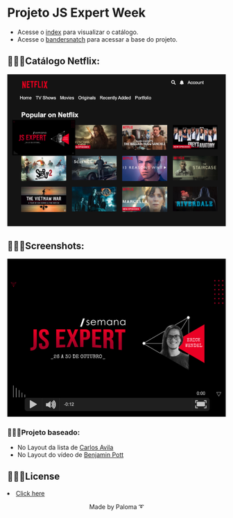 # Projeto JS Expert Week

- Acesse o [index](./public/index/index.html) para visualizar o catálogo.
- Acesse o [bandersnatch](./public/bandersnatch/index.html) para acessar a base do projeto.

## 👩🏽‍💻Catálogo Netflix:

![titulos](./prints/titulos.png)

## 👩🏽‍💻Screenshots:

![titulos](./prints/demo.png)

### 👩🏽‍💻Projeto baseado:

- No Layout da lista de [Carlos Avila
](https://codepen.io/cb2307/pen/XYxyeY)
- No Layout do vídeo de [Benjamin Pott](https://codepen.io/benjipott/pen/JELELN)

## 👩🏽‍💻License

 <li><a href=https://github.com/palomavila/js-expert/blob/main/LICENSE">Click here</a></li>

<p align="center">Made by Paloma ➰</p>

